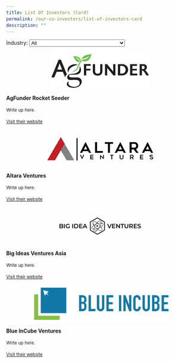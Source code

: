 ```yaml
---
title: List Of Investors (Card)
permalink: /our-co-investors/list-of-investors-card
description: ""
---
```

<link rel="stylesheet" href="/sgds.css"/>
<label for="partner-choice">Industry:</label>
<select name="partner-choice" id="partner-choice">
  <option value="all">All</option>
  <option value="hbms">Health & Biomedical Science</option>
  <option value="uss">Urban Solutions & Sustainability</option>
  <option value="ame">Advanced Manufacturing & Engineering</option>
  <option value="agfood">Agritech & Foodtech</option>
  <option value="sde">SDE</option>
</select>
<div class="row" style="flex-wrap: wrap">
  <div class="sgds-card agfood is-12-mobile is-6-desktop col" style="flex: 0 1 40%; margin: 10px 0px;">
      <div class="sgds-card-image" style="margin-top: 15px">
          <figure class="sgds-image" style="height: 100px;display: flex;justify-content: center;flex-direction: column;">
              <img src="/images/agfunder.png" style="object-fit: scale-down; max-width: 100%;
      max-height: 100%;"/>
          </figure>
      </div>
      <div class="sgds-card-content">
          <p><strong>AgFunder Rocket Seeder</strong></p>
          <small>Write up here.</small>
          <p><a href="https://agfunder.com/" target="_blank"><small>Visit their website</small></a></p>
      </div>
  </div>
  <div class="sgds-card hbms is-12-mobile is-6-desktop col" style="flex: 0 1 40%; margin: 10px 0px;">
      <div class="sgds-card-image" style="margin-top: 15px">
          <figure class="sgds-image" style="height: 100px;display: flex;justify-content: center;flex-direction: column;">
              <img src="/images/altara.png" style="object-fit: scale-down; max-width: 100%;
      max-height: 100%;"/>
          </figure>
      </div>
      <div class="sgds-card-content">
          <p><strong>Altara Ventures</strong></p>
          <small>Write up here.</small>
          <p><a href="https://altaraventures.com/" target="_blank"><small>Visit their website</small></a></p>
      </div>
  </div>
   <div class="sgds-card agfood is-12-mobile is-6-desktop col" style="flex: 0 1 40%; margin: 10px 0px;">
      <div class="sgds-card-image" style="margin-top: 15px">
          <figure class="sgds-image" style="height: 100px;display: flex;justify-content: center;flex-direction: column;">
              <img src="/images/bigideasventure.png" style="object-fit: scale-down; max-width: 100%;
      max-height: 100%;"/>
          </figure>
      </div>
      <div class="sgds-card-content">
          <p><strong>Big Ideas Ventures Asia</strong></p>
          <small>Write up here.</small>
          <p><a href="https://bigideaventures.com/" target="_blank"><small>Visit their website</small></a></p>
      </div>
  </div>
  <div class="sgds-card agfood is-12-mobile is-6-desktop col" style="flex: 0 1 40%; margin: 10px 0px;">
      <div class="sgds-card-image" style="margin-top: 15px">
          <figure class="sgds-image" style="height: 100px;display: flex;justify-content: center;flex-direction: column;">
              <img src="/images/blueincube.png" style="object-fit: scale-down; max-width: 100%;
      max-height: 100%;"/>
          </figure>
      </div>
      <div class="sgds-card-content">
          <p><strong>Blue InCube Ventures</strong></p>
          <small>Write up here.</small>
          <p><a href="https://www.blueincube.com/" target="_blank"><small>Visit their website</small></a></p>
      </div>
  </div>
</div>
<script src="/partnerFilter.js"></script>
